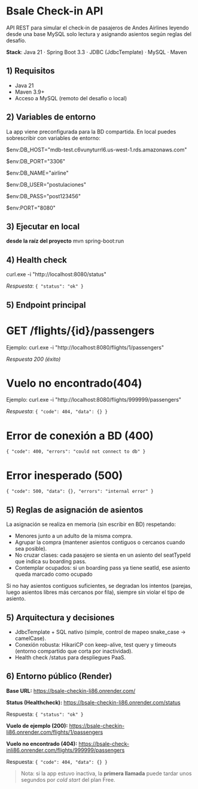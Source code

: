 # Bsale Check-in API 

API REST para simular el check‑in de pasajeros de Andes Airlines leyendo desde una base MySQL solo lectura y asignando asientos según reglas del desafío.

**Stack**: Java 21 · Spring Boot 3.3 · JDBC (JdbcTemplate) · MySQL · Maven

## 1) Requisitos 
- Java 21
- Maven 3.9+
- Acceso a MySQL (remoto del desafío o local)

## 2) Variables de entorno
La app viene preconfigurada para la BD compartida. En local puedes sobrescribir con variables de entorno:

$env:DB_HOST="mdb-test.c6vunyturrl6.us-west-1.rds.amazonaws.com"

$env:DB_PORT="3306"

$env:DB_NAME="airline"

$env:DB_USER="postulaciones"

$env:DB_PASS="post123456"

$env:PORT="8080"

## 3) Ejecutar en local 
**desde la raíz del proyecto**
mvn spring-boot:run

## 4) Health check
curl.exe -i "http://localhost:8080/status"

*Respuesta*: `{ "status": "ok" }`

## 5) Endpoint principal
# GET /flights/{id}/passengers
Ejemplo: curl.exe -i "http://localhost:8080/flights/1/passengers"

*Respuesta 200 (éxito)*

# Vuelo no encontrado(404)
Ejemplo: curl.exe -i "http://localhost:8080/flights/999999/passengers"

*Respuesta*: `{ "code": 404, "data": {} }`

# Error de conexión a BD (400)
`{ "code": 400, "errors": "could not connect to db" }`

# Error inesperado (500)
`{ "code": 500, "data": {}, "errors": "internal error" }`

## 5) Reglas de asignación de asientos
La asignación se realiza en memoria (sin escribir en BD) respetando:
- Menores junto a un adulto de la misma compra.
- Agrupar la compra (mantener asientos contiguos o cercanos cuando sea posible).
- No cruzar clases: cada pasajero se sienta en un asiento del seatTypeId que indica su boarding pass.
- Contemplar ocupados: si un boarding pass ya tiene seatId, ese asiento queda marcado como ocupado

Si no hay asientos contiguos suficientes, se degradan los intentos (parejas, luego asientos libres más cercanos por fila), siempre sin violar el tipo de asiento.

## 5) Arquitectura y decisiones
- JdbcTemplate + SQL nativo (simple, control de mapeo snake_case → camelCase).
- Conexión robusta: HikariCP con keep-alive, test query y timeouts (entorno compartido que corta por inactividad).
- Health check /status para despliegues PaaS.

## 6) Entorno público (Render)

**Base URL:** https://bsale-checkin-li86.onrender.com/ 

**Status (Healthcheck):** https://bsale-checkin-li86.onrender.com/status

  Respuesta: `{ "status": "ok" }`

**Vuelo de ejemplo (200):** https://bsale-checkin-li86.onrender.com/flights/1/passengers 

**Vuelo no encontrado (404):** https://bsale-check-inli86.onrender.com/flights/999999/passengers 
  
  Respuesta: `{ "code": 404, "data": {} }`

> Nota: si la app estuvo inactiva, la **primera llamada** puede tardar unos segundos por *cold start* del plan Free.
